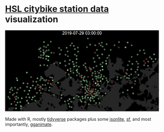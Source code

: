 # [HSL citybike station data](https://dev.hsl.fi/citybikes/stations) visualization

![example gif](anim_state_cropped.gif)

Made with R, mostly [tidyverse](https://www.tidyverse.org/) packages plus some [jsonlite](https://github.com/jeroen/jsonlite), [sf](https://github.com/r-spatial/sf), and most importantly, [gganimate](https://gganimate.com).
